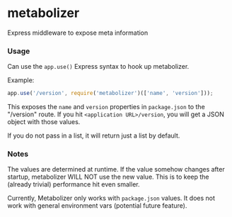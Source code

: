 # metabolizer

Express middleware to expose meta information

### Usage

Can use the `app.use()` Express syntax to hook up metabolizer.

Example:

```js
app.use('/version', require('metabolizer')(['name', 'version']));
```

This exposes the `name` and `version` properties in `package.json` to the "/version" route. If you hit `<application URL>/version`, you will get a JSON object with those values.

If you do not pass in a list, it will return just a list by default.

### Notes

The values are determined at runtime. If the value somehow changes after startup, metabolizer WILL NOT use the new value. This is to keep the (already trivial) performance hit even smaller.

Currently, Metabolizer only works with `package.json` values. It does not work with general environment vars (potential future feature).